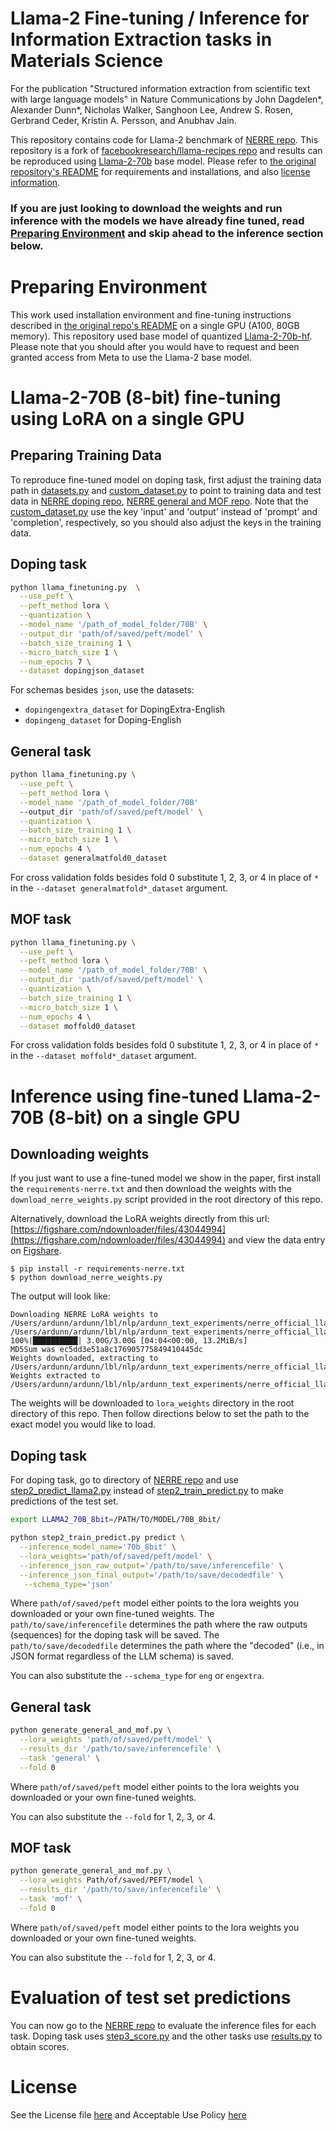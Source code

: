 # Llama-2 Fine-tuning / Inference for Information Extraction tasks in Materials Science

For the publication "Structured information extraction from scientific text with large language models" in Nature Communications by John Dagdelen*, Alexander Dunn*, Nicholas Walker, Sanghoon Lee, Andrew S. Rosen, Gerbrand Ceder, Kristin A. Persson, and Anubhav Jain.

This repository contains code for Llama-2 benchmark of [NERRE repo](https://github.com/lbnlp/NERRE). This repository is a fork of [facebookresearch/llama-recipes repo](https://github.com/facebookresearch/llama-recipes) and results can be reproduced using [Llama-2-70b](https://huggingface.co/meta-llama/Llama-2-70b-hf) base model. Please refer to [the original repository's README](https://github.com/slee-lab/llama-recipes/blob/main/README.md) for requirements and installations, and also [license information](https://github.com/slee-lab/llama-recipes/blob/main/LICENSE).

### If you are just looking to download the weights and run inference with the models we have already fine tuned, read [Preparing Environment](#Preparing-Environment) and skip ahead to the inference section below.

# Preparing Environment

This work used installation environment and fine-tuning instructions described in [the original repo's README](README) on a single GPU (A100, 80GB memory). This repository used base model of quantized [Llama-2-70b-hf](https://huggingface.co/meta-llama/Llama-2-70b-hf). Please note that you should after you would have to request and been granted access from Meta to use the Llama-2 base model.


# Llama-2-70B (8-bit) fine-tuning using LoRA on a single GPU

## Preparing Training Data

To reproduce fine-tuned model on doping task, first adjust the training data path in [datasets.py](configs/datasets.py) and [custom_dataset.py](ft_datasets/custom_dataset.py) to point to training data and test data in [NERRE doping repo](https://github.com/lbnlp/NERRE/tree/main/doping/data), [NERRE general and MOF repo](https://github.com/lbnlp/NERRE/tree/main/general_and_mofs/data). Note that the [custom_dataset.py](ft_datasets/custom_dataset.py) use the key 'input' and 'output' instead of 'prompt' and 'completion', respectively, so you should also adjust the keys in the training data. 

## Doping task

```bash
python llama_finetuning.py  \
  --use_peft \
  --peft_method lora \
  --quantization \
  --model_name '/path_of_model_folder/70B' \
  --output_dir 'path/of/saved/peft/model' \
  --batch_size_training 1 \
  --micro_batch_size 1 \
  --num_epochs 7 \
  --dataset dopingjson_dataset
```

For schemas besides `json`, use the datasets:
- `dopingengextra_dataset` for DopingExtra-English
- `dopingeng_dataset` for Doping-English

## General task

```bash
python llama_finetuning.py \
  --use_peft \
  --peft_method lora \
  --model_name '/path_of_model_folder/70B' 
  --output_dir 'path/of/saved/peft/model' \
  --quantization \
  --batch_size_training 1 \
  --micro_batch_size 1 \
  --num_epochs 4 \
  --dataset generalmatfold0_dataset
```

For cross validation folds besides fold 0 substitute 1, 2, 3, or 4 in place of `*` in the `--dataset generalmatfold*_dataset` argument.

## MOF task

```bash
python llama_finetuning.py \
  --use_peft \
  --peft_method lora \
  --model_name '/path_of_model_folder/70B' \
  --output_dir 'path/of/saved/peft/model' \
  --quantization \
  --batch_size_training 1 \
  --micro_batch_size 1 \
  --num_epochs 4 \
  --dataset moffold0_dataset
```

For cross validation folds besides fold 0 substitute 1, 2, 3, or 4 in place of `*` in the `--dataset moffold*_dataset` argument.

# Inference using fine-tuned Llama-2-70B (8-bit) on a single GPU

## Downloading weights

If you just want to use a fine-tuned model we show in the paper, first install the `requirements-nerre.txt` and then download the weights with the `download_nerre_weights.py` script provided in the root directory of this repo.

Alternatively, download the LoRA weights directly from this url: [https://figshare.com/ndownloader/files/43044994](https://figshare.com/ndownloader/files/43044994) and view the data entry on [Figshare](https://figshare.com/articles/dataset/LoRA_weights_for_Llama-2_NERRE/24501331).

```
$ pip install -r requirements-nerre.txt
$ python download_nerre_weights.py
```

The output will look like:

```
Downloading NERRE LoRA weights to /Users/ardunn/ardunn/lbl/nlp/ardunn_text_experiments/nerre_official_llama_supplementary_repo/lora_weights
/Users/ardunn/ardunn/lbl/nlp/ardunn_text_experiments/nerre_official_llama_supplementary_repo/lora_weights.tar.gz: 100%|██████████| 3.00G/3.00G [04:04<00:00, 13.2MiB/s]
MD5Sum was ec5dd3e51a8c176905775849410445dc
Weights downloaded, extracting to /Users/ardunn/ardunn/lbl/nlp/ardunn_text_experiments/nerre_official_llama_supplementary_repo/lora_weights...
Weights extracted to /Users/ardunn/ardunn/lbl/nlp/ardunn_text_experiments/nerre_official_llama_supplementary_repo/lora_weights...
```

The weights will be downloaded to `lora_weights` directory in the root directory of this repo. 
Then follow directions below to set the path to the exact model you would like to load.


## Doping task
For doping task, go to directory of [NERRE repo](https://github.com/lbnlp/NERRE/tree/main/doping) and use [step2_predict_llama2.py](step2_predict_llama2.py) instead of [step2_train_predict.py](https://github.com/lbnlp/NERRE/blob/main/doping/step2_train_predict.py) to make predictions of the test set.

```bash
export LLAMA2_70B_8bit=/PATH/TO/MODEL/70B_8bit/

python step2_train_predict.py predict \
  --inference_model_name='70b_8bit' \
  --lora_weights='path/of/saved/peft/model' \
  --inference_json_raw_output='/path/to/save/inferencefile' \
  --inference_json_final_output='/path/to/save/decodedfile' \
   --schema_type='json'

```

Where `path/of/saved/peft` model either points to the lora weights you downloaded or your own fine-tuned weights.
The `path/to/save/inferencefile` determines the path where the raw outputs (sequences) for the doping task will be saved.
The `path/to/save/decodedfile` determines the path where the "decoded" (i.e., in JSON format regardless of the LLM schema) is saved.

You can also substitute the `--schema_type` for `eng` or `engextra`. 

## General task

```bash
python generate_general_and_mof.py \
  --lora_weights 'path/of/saved/peft/model' \
  --results_dir '/path/to/save/inferencefile' \
  --task 'general' \
  --fold 0
```

Where `path/of/saved/peft` model either points to the lora weights you downloaded or your own fine-tuned weights. 

You can also substitute the `--fold` for 1, 2, 3, or 4. 

## MOF task

```bash
python generate_general_and_mof.py \
  --lora_weights Path/of/saved/PEFT/model \
  --results_dir '/path/to/save/inferencefile' \
  --task 'mof' \
  --fold 0
```

Where `path/of/saved/peft` model either points to the lora weights you downloaded or your own fine-tuned weights. 

You can also substitute the `--fold` for 1, 2, 3, or 4. 

# Evaluation of test set predictions

You can now go to the [NERRE repo](https://github.com/lbnlp/NERRE/tree/main) to evaluate the inference files for each task. Doping task uses [step3_score.py](https://github.com/lbnlp/NERRE/blob/main/doping/step3_score.py) and the other tasks use [results.py](https://github.com/lbnlp/NERRE/blob/main/general_and_mofs/results.py) to obtain scores.


# License
See the License file [here](LICENSE) and Acceptable Use Policy [here](USE_POLICY.md)
